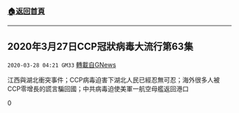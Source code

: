 ###  [:house:返回首頁](https://github.com/ourhimalayas/txt)
---

## 2020年3月27日CCP冠狀病毒大流行第63集
`2020-03-28 04:21 GM33` [轉載自GNews](https://gnews.org/zh-hant/155007/)

江西與湖北衝突事件；CCP病毒迫害下湖北人民已經忍無可忍；海外很多人被CCP零增長的謊言騙回國；中共病毒迫使美軍一航空母艦返回港口

0
